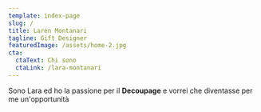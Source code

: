 ```yaml
---
template: index-page
slug: /
title: Laren Montanari
tagline: Gift Designer
featuredImage: /assets/home-2.jpg
cta:
  ctaText: Chi sono
  ctaLink: /lara-montanari
---
```


Sono Lara ed ho la passione per il **Decoupage** e vorrei che diventasse per me un'opportunità

